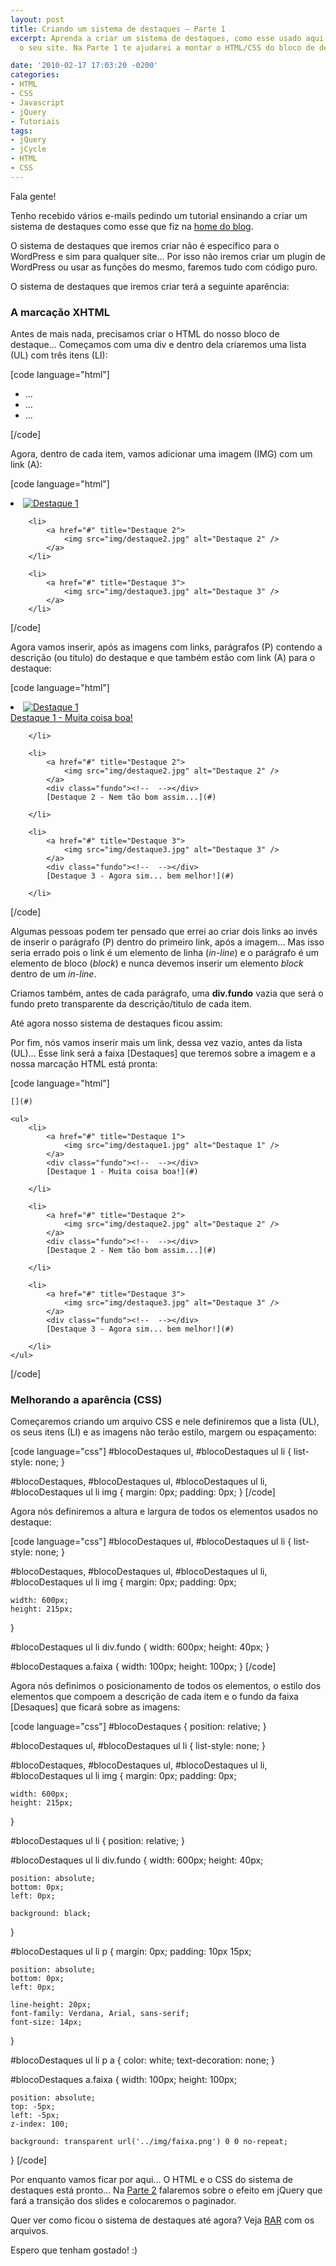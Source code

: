 ```yaml
---
layout: post
title: Criando um sistema de destaques – Parte 1
excerpt: Aprenda a criar um sistema de destaques, como esse usado aqui no blog, para
  o seu site. Na Parte 1 te ajudarei a montar o HTML/CSS do bloco de destaques.

date: '2010-02-17 17:03:20 -0200'
categories:
- HTML
- CSS
- Javascript
- jQuery
- Tutoriais
tags:
- jQuery
- jCycle
- HTML
- CSS
---
```

Fala gente!

Tenho recebido vários e-mails pedindo um tutorial ensinando a criar um sistema de destaques como esse que fiz na [home do blog](/).

O sistema de destaques que iremos criar não é específico para o WordPress e sim para qualquer site... Por isso não iremos criar um plugin de WordPress ou usar as funções do mesmo, faremos tudo com código puro.

O sistema de destaques que iremos criar terá a seguinte aparência:
[](/arquivos/2010/02/destaque.jpg)

<h3>A marcação XHTML</h3>
Antes de mais nada, precisamos criar o HTML do nosso bloco de destaque... Começamos com uma div e dentro dela criaremos uma lista (UL) com três itens (LI):


[code language="html"]
<!-- destaques -->
<div id="blocoDestaques">
	<ul>
		<li>...</li>
		<li>...</li>
		<li>...</li>
	</ul>
</div>
<!-- /destaques -->
[/code]

Agora, dentro de cada item, vamos adicionar uma imagem (IMG) com um link (A):


[code language="html"]
		<li>
			<a href="#" title="Destaque 1">
				<img src="img/destaque1.jpg" alt="Destaque 1" />
			</a>
		</li>

		<li>
			<a href="#" title="Destaque 2">
				<img src="img/destaque2.jpg" alt="Destaque 2" />
			</a>
		</li>

		<li>
			<a href="#" title="Destaque 3">
				<img src="img/destaque3.jpg" alt="Destaque 3" />
			</a>
		</li>
[/code]

Agora vamos inserir, após as imagens com links, parágrafos (P) contendo a descrição (ou titulo) do destaque e que também estão com link (A) para o destaque:


[code language="html"]
		<li>
			<a href="#" title="Destaque 1">
				<img src="img/destaque1.jpg" alt="Destaque 1" />
			</a>
			<div class="fundo"><!--  --></div>
			[Destaque 1 - Muita coisa boa!](#)

		</li>

		<li>
			<a href="#" title="Destaque 2">
				<img src="img/destaque2.jpg" alt="Destaque 2" />
			</a>
			<div class="fundo"><!--  --></div>
			[Destaque 2 - Nem tão bom assim...](#)

		</li>

		<li>
			<a href="#" title="Destaque 3">
				<img src="img/destaque3.jpg" alt="Destaque 3" />
			</a>
			<div class="fundo"><!--  --></div>
			[Destaque 3 - Agora sim... bem melhor!](#)

		</li>
[/code]

Algumas pessoas podem ter pensado que errei ao criar dois links ao invés de inserir o parágrafo (P) dentro do primeiro link, após a imagem... Mas isso seria errado pois o link é um elemento de linha (<em>in-line</em>) e o parágrafo é um elemento de bloco (<em>block</em>) e nunca devemos inserir um elemento <em>block</em> dentro de um <em>in-line</em>.

Criamos também, antes de cada parágrafo, uma <strong>div.fundo</strong> vazia que será o fundo preto transparente da descrição/titulo de cada item.

Até agora nosso sistema de destaques ficou assim:
[](/arquivos/2010/02/destaque1.jpg)

Por fim, nós vamos inserir mais um link, dessa vez vazio, antes da lista (UL)... Esse link será a faixa [Destaques] que teremos sobre a imagem e a nossa marcação HTML está pronta:


[code language="html"]
<!-- destaques -->
<div id="blocoDestaques">

	[](#)

	<ul>
		<li>
			<a href="#" title="Destaque 1">
				<img src="img/destaque1.jpg" alt="Destaque 1" />
			</a>
			<div class="fundo"><!--  --></div>
			[Destaque 1 - Muita coisa boa!](#)

		</li>

		<li>
			<a href="#" title="Destaque 2">
				<img src="img/destaque2.jpg" alt="Destaque 2" />
			</a>
			<div class="fundo"><!--  --></div>
			[Destaque 2 - Nem tão bom assim...](#)

		</li>

		<li>
			<a href="#" title="Destaque 3">
				<img src="img/destaque3.jpg" alt="Destaque 3" />
			</a>
			<div class="fundo"><!--  --></div>
			[Destaque 3 - Agora sim... bem melhor!](#)

		</li>
	</ul>
</div>
<!-- /destaques -->
[/code]

<h3>Melhorando a aparência (CSS)</h3>
Começaremos criando um arquivo CSS e nele definiremos que a lista (UL), os seus itens (LI) e as imagens não terão estilo, margem ou espaçamento:


[code language="css"]
#blocoDestaques ul,
#blocoDestaques ul li {
	list-style: none;
}

#blocoDestaques,
#blocoDestaques ul,
#blocoDestaques ul li,
#blocoDestaques ul li img {
	margin: 0px;
	padding: 0px;
}
[/code]

Agora nós definiremos a altura e largura de todos os elementos usados no destaque:


[code language="css"]
#blocoDestaques ul,
#blocoDestaques ul li {
	list-style: none;
}

#blocoDestaques,
#blocoDestaques ul,
#blocoDestaques ul li,
#blocoDestaques ul li img {
	margin: 0px;
	padding: 0px;

	width: 600px;
	height: 215px;
}

#blocoDestaques ul li div.fundo {
	width: 600px;
	height: 40px;
}

#blocoDestaques a.faixa {
	width: 100px;
	height: 100px;
}
[/code]

Agora nós definimos o posicionamento de todos os elementos, o estilo dos elementos que compoem a descrição de cada item e o fundo da faixa [Desaques] que ficará sobre as imagens:


[code language="css"]
#blocoDestaques {
	position: relative;
}

#blocoDestaques ul,
#blocoDestaques ul li {
	list-style: none;
}

#blocoDestaques,
#blocoDestaques ul,
#blocoDestaques ul li,
#blocoDestaques ul li img {
	margin: 0px;
	padding: 0px;

	width: 600px;
	height: 215px;
}

#blocoDestaques ul li {
	position: relative;
}

#blocoDestaques ul li div.fundo {
	width: 600px;
	height: 40px;

	position: absolute;
	bottom: 0px;
	left: 0px;

	background: black;
}

#blocoDestaques ul li p {
	margin: 0px;
	padding: 10px 15px;

	position: absolute;
	bottom: 0px;
	left: 0px;

	line-height: 20px;
	font-family: Verdana, Arial, sans-serif;
	font-size: 14px;
}

#blocoDestaques ul li p a {
	color: white;
	text-decoration: none;
}

#blocoDestaques a.faixa {
	width: 100px;
	height: 100px;

	position: absolute;
	top: -5px;
	left: -5px;
	z-index: 100;

	background: transparent url('../img/faixa.png') 0 0 no-repeat;
}
[/code]

Por enquanto vamos ficar por aqui... O HTML e o CSS do sistema de destaques está pronto... Na [Parte 2](/criando-um-sistema-de-destaques-parte-2) falaremos sobre o efeito em jQuery que fará a transição dos slides e colocaremos o paginador.

Quer ver como ficou o sistema de destaques até agora? Veja [RAR](/exemplos/destaque/parte1.rar) com os arquivos.

Espero que tenham gostado! :)


